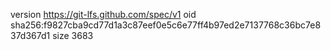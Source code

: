 version https://git-lfs.github.com/spec/v1
oid sha256:f9827cba9cd77d1a3c87eef0e5c6e77ff4b97ed2e7137768c36bc7e837d367d1
size 3683
